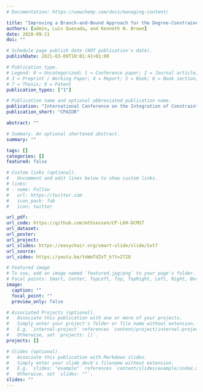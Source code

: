 ```yaml
---
# Documentation: https://wowchemy.com/docs/managing-content/

title: "Improving a Branch-and-Bound Approach for the Degree-Constrained Minimum Spanning Tree Problem with LKH"
authors: [admin, Luis Quesada, and Kenneth N. Brown]
date: 2020-09-21
doi: ""

# Schedule page publish date (NOT publication's date).
publishDate: 2021-03-09T10:01:41+01:00

# Publication type.
# Legend: 0 = Uncategorized; 1 = Conference paper; 2 = Journal article;
# 3 = Preprint / Working Paper; 4 = Report; 5 = Book; 6 = Book section;
# 7 = Thesis; 8 = Patent
publication_types: ["1"]

# Publication name and optional abbreviated publication name.
publication: "International Conference on the Integration of Constraint Programming, Artificial Intelligence, and Operations Research"
publication_short: "CPAIOR"

abstract: ""

# Summary. An optional shortened abstract.
summary: ""

tags: []
categories: []
featured: false

# Custom links (optional).
#   Uncomment and edit lines below to show custom links.
# links:
# - name: Follow
#   url: https://twitter.com
#   icon_pack: fab
#   icon: twitter

url_pdf:
url_code: https://github.com/mthiessen/CP-LKH-DCMST
url_dataset:
url_poster:
url_project: 
url_slides: https://easychair.org/smart-slide/slide/Sxt7
url_source:
url_video: https://youtu.be/YoWeTdZvT_k?t=2728

# Featured image
# To use, add an image named `featured.jpg/png` to your page's folder. 
# Focal points: Smart, Center, TopLeft, Top, TopRight, Left, Right, BottomLeft, Bottom, BottomRight.
image:
  caption: ""
  focal_point: ""
  preview_only: false

# Associated Projects (optional).
#   Associate this publication with one or more of your projects.
#   Simply enter your project's folder or file name without extension.
#   E.g. `internal-project` references `content/project/internal-project/index.md`.
#   Otherwise, set `projects: []`.
projects: []

# Slides (optional).
#   Associate this publication with Markdown slides.
#   Simply enter your slide deck's filename without extension.
#   E.g. `slides: "example"` references `content/slides/example/index.md`.
#   Otherwise, set `slides: ""`.
slides: ""
---
```

